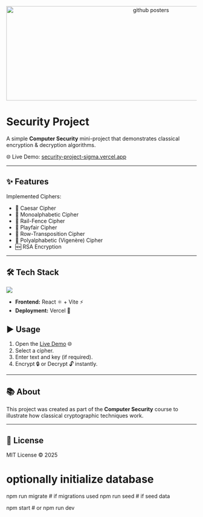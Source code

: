 <p align="center">
  <img src="https://github.com/user-attachments/assets/4fa1ed4e-2d61-4a1c-aab1-2aab8c3e5d26" 
       alt="github posters" 
       width="750" 
       height="250" />
</p>


# Security Project

A simple **Computer Security** mini-project that demonstrates classical encryption & decryption algorithms.

🌐 Live Demo: [security-project-sigma.vercel.app](https://security-project-sigma.vercel.app/)

---

## ✨ Features

Implemented Ciphers:

- 🔑 Caesar Cipher  
- 🔑 Monoalphabetic Cipher  
- 🔑 Rail-Fence Cipher  
- 🔑 Playfair Cipher  
- 🔑 Row-Transposition Cipher  
- 🔑 Polyalphabetic (Vigenère) Cipher  
- 🆕 RSA Encryption  

---

## 🛠️ Tech Stack

<p align="left">
  <img src="https://skillicons.dev/icons?i=javascript,react,vite,vercel" />
</p>

- **Frontend:** React ⚛️ + Vite ⚡  
- **Deployment:** Vercel 🚀  



## ▶️ Usage

1. Open the [Live Demo](https://security-project-sigma.vercel.app/) 🌐  
2. Select a cipher.  
3. Enter text and key (if required).  
4. Encrypt 🔒 or Decrypt 🔓 instantly.  

---

## 📚 About

This project was created as part of the **Computer Security** course to illustrate how classical cryptographic techniques work.  

---


## 📜 License

MIT License © 2025

# optionally initialize database
npm run migrate      # if migrations used
npm run seed         # if seed data

npm start            # or npm run dev
